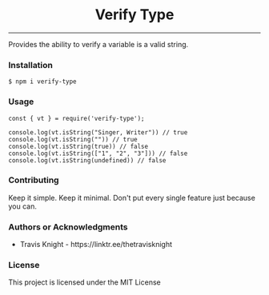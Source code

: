 <h1 align="center"> Verify Type </h1>

<hr/>

<p>Provides the ability to verify a variable is a valid string.</p>

<h3> Installation </h3>

```shell
$ npm i verify-type
```

<h3> Usage </h3>

```node
const { vt } = require('verify-type');

console.log(vt.isString("Singer, Writer")) // true
console.log(vt.isString("")) // true
console.log(vt.isString(true)) // false
console.log(vt.isString(["1", "2", "3"])) // false
console.log(vt.isString(undefined)) // false
```

<h3>Contributing</h3>
Keep it simple. Keep it minimal. Don't put every single feature just because you can.

<h3>Authors or Acknowledgments</h3>
<ul>
  <li>Travis Knight - https://linktr.ee/thetravisknight</li>
</ul>

<h3>License</h3>

This project is licensed under the MIT License
